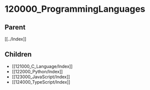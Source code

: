 # 120000_ProgrammingLanguages

## Parent
[[../Index]]

## Children
- [[121000_C_Language/Index]]
- [[122000_Python/Index]]
- [[123000_JavaScript/Index]]
- [[124000_TypeScript/Index]]
